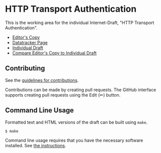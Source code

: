 # HTTP Transport Authentication

This is the working area for the individual Internet-Draft, "HTTP Transport Authentication".

* [Editor's Copy](https://DavidSchinazi.github.io/draft-schinazi-httpbis-transport-auth/#go.draft-schinazi-httpbis-transport-auth.html)
* [Datatracker Page](https://datatracker.ietf.org/doc/draft-schinazi-httpbis-transport-auth)
* [Individual Draft](https://datatracker.ietf.org/doc/html/draft-schinazi-httpbis-transport-auth)
* [Compare Editor's Copy to Individual Draft](https://DavidSchinazi.github.io/draft-schinazi-httpbis-transport-auth/#go.draft-schinazi-httpbis-transport-auth.diff)


## Contributing

See the
[guidelines for contributions](https://github.com/DavidSchinazi/draft-schinazi-httpbis-transport-auth/blob/main/CONTRIBUTING.md).

Contributions can be made by creating pull requests.
The GitHub interface supports creating pull requests using the Edit (✏) button.


## Command Line Usage

Formatted text and HTML versions of the draft can be built using `make`.

```sh
$ make
```

Command line usage requires that you have the necessary software installed.  See
[the instructions](https://github.com/martinthomson/i-d-template/blob/main/doc/SETUP.md).

